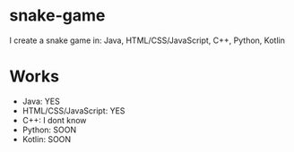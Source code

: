 # snake-game
I create a snake game in: Java, HTML/CSS/JavaScript, C++, Python, Kotlin

# Works
* Java: YES
* HTML/CSS/JavaScript: YES
* C++: I dont know
* Python: SOON
* Kotlin: SOON
